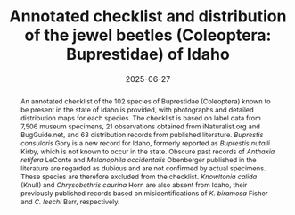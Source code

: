 ---
title: 'Annotated checklist and distribution of the jewel beetles (Coleoptera: Buprestidae) of Idaho'
date: '2025-06-27'
doi: 'https://doi.org/10.64338/im.1132.3vjh6'
journal: Insecta Mundi
issue: '1132'
pagination: '1–42'
zoobank: 'urn:lsid:zoobank.org:pub:2CE3F9AB-4D8E-43A5-B81B-46639EF4E9D5'
authors:
  - first_name: 'Luc'
    last_name: 'Leblanc'
    affiliation: 'University of Idaho, Department of Entomology, Plant Pathology and Nematology, 875 Perimeter Drive, MS 2329, Moscow, ID 83844-2329, USA'
    email: 'leblancl@uidaho.edu'

  - first_name: 'Emma L.'
    last_name: 'Eakins'
    affiliation: 'University of Idaho, Department of Entomology, Plant Pathology and Nematology, 875 Perimeter Drive, MS 2329, Moscow, ID 83844-2329, USA'

download: 'https://drive.google.com/file/d/1lAZIW6beTD_7jeXRue1mC2L_XUflwL2Y'

supplementary: ''

keywords:
  - Biodiversity
  - flathead borer
  - forestry
  - metallic wood borer
  - Pacific Northwest
  - pest
  - taxonomy

categories:
  - Coleoptera
  - Buprestidae
  
references:
  - authors: Akers RC, Herms DA, Nielsen DG.
    year: 1986
    title: 'Emergence and biology of <i>Agrilus difficilis </i>(Coleoptera: Buprestidae), a pest of honeylocust, <i>Gleditsia triacanthos</i>. The Great Lakes Entomologist 19'
    pages: 27–30
    doi: 
    url: 
    access: 

  - authors: Anonymous.
    year: 1975
    title: 'Cooperative Economic Insect Report 25(21)'
    pages: 403–432
    doi: 
    url: https://uidaho.on.worldcat.org/oclc/1565049
    access: (Last accessed March 2025.)

  - authors: Aryal S.
    year: 2023
    title: 'Abundance and distribution of two unevenly managed root-mining insects for the biological control of spotted knapweed in Idaho. Master’s Thesis. University of Idaho. Department of Entomology, Plant Pathology and Nematology'
    pages: xi + 160 p
    doi: 
    url: 
    access: 

  - authors: Barr WF.
    year: 1969a
    title: 'The Buprestidae and Cleridae of the Nevada test site (Coleoptera). Great Basin Naturalist 29'
    pages: 11–19
    doi: 
    url: 
    access: 

  - authors: Barr WF.
    year: 1969b
    title: 'New species of <i>Chrysobothris </i>from the Pacific Northwest (Coleoptera: Buprestidae). Proceedings of the Entomological Society of Washington 71'
    pages: 117–132
    doi: 
    url: 
    access: 

  - authors: Barr WF.
    year: 1969c
    title: 'New species of <i>Hippomelas </i>and <i>Acmaeodera </i>from Western North America (Coleoptera: Buprestidae). Journal of the Kansas Entomological Society 42'
    pages: 321–335
    doi: 
    url: 
    access: 

  - authors: Barr WF.
    year: 1971
    title: 'Family Buprestidae. p. 55–89. In: Hatch MH. Beetles of the Pacific Northwest, Part V. University of Washington Press; Seattle, WA'
    pages: 662 p
    doi: 
    url: 
    access: 

  - authors: Barr WF.
    year: 1972
    title: 'New synonymy and a change of name in North American <i>Buprestis </i>(Coleoptera: Buprestidae). Proceedings of the Entomological Society of Washington 74'
    pages: 343
    doi: 
    url: 
    access: 

  - authors: Barr WF.
    year: 1974
    title: 'New genera and species of North American Buprestidae (Coleoptera). Occasional Papers. Biological Society of Nevada 39'
    pages: 1–13
    doi: 
    url: 
    access: 

  - authors: Barr WF, Westcott RL.
    year: 1976
    title: 'Taxonomic, biological and distributional notes of North American <i>Chrysobothris</i>, with the description of a new species from California (Coleoptera: Buprestidae). The Pan-Pacific Entomologist 52'
    pages: 138–153
    doi: 
    url: 
    access: 

  - authors: Barter GW, Brown WJ.
    year: 1949
    title: 'On the identity of <i>Agrilus anxius </i>Gory and some allied species (Coleoptera: Buprestidae). The Canadian Entomologist 81'
    pages: 245–249
    doi: 
    url: 
    access: 

  - authors: Beer FM.
    year: 1940
    title: 'Notes on some Buprestidae of Southwestern Oregon (Coleoptera). The Pan-Pacific Entomologist 16'
    pages: 13–16
    doi: 
    url: 
    access: 

  - authors: Beer FM.
    year: 1949
    title: 'The rearing of Buprestidae and delayed emergence of their larvae. The Coleopterists Bulletin 3'
    pages: 81–84
    doi: 
    url: 
    access: 

  - authors: Beer FM.
    year: 1970
    title: 'Notes and observations on the Buprestidae (Coleoptera). The Coleopterists Bulletin 24'
    pages: 39–41
    doi: 
    url: 
    access: 

  - authors: Bellamy CL.
    year: 1987
    title: 'A revision of the genera <i>Nanularia </i>and <i>Ampheremus </i>(Coleoptera, Buprestidae). Contributions in Science, Los Angeles County Museum of Natural History 387'
    pages: 1–20
    doi: 
    url: 
    access: 

  - authors: Bellamy CL.
    year: 2008
    title: 'A world catalogue and bibliography of the jewel beetles (Coleoptera: Buprestoidea). Pensoft Series Faunistica No. 78. Pensoft Publishers; Sofia-Moscow'
    pages: 3125 p. (in five volumes)
    doi: 
    url: 
    access:

  - authors: Bílý S.
    year: 1997
    title: 'World Catalogue of the Genus <i>Anthaxia </i>Eschscholtz, 1829 (Coleoptera: Buprestidae). Folia Heyrovskyana. Supplement 2'
    pages: 3–190
    doi: 
    url: 
    access: 

  - authors: Bílý S.
    year: 2022
    title: 'World Catalogue of the tribe Anthaxiini (Coleoptera: Buprestidae). Jan Farkač; Prague'
    pages: 260 p
    doi: 
    url: 
    access: 

  - authors: Bonap.
    year: 2025
    title: 'The Biota of North America Program. North American Vascular Flora.'
    pages: 
    doi: 
    url: http://www.bonap.org/
    access: (Last accessed March 2025.)

  - authors: Bright D.
    year: 1987
    title: 'The metallic wood–boring beetles of Canada and Alaska. Coleoptera. Buprestidae. The Insects and Arachnids of Canada Part 15'
    pages: 1–335
    doi: 
    url: 
    access: 

  - authors: Burke HE.
    year: 1917
    title: 'Notes on some western Buprestidae. Journal of Economic Entomology 10'
    pages: 325–332
    doi: 
    url: 
    access: 

  - authors: Burke HE.
    year: 1918
    title: 'Biological notes on some flatheaded woodborers of the genus <i>Buprestis</i>. Journal of Economic Entomology 11'
    pages: 334–338
    doi: 
    url: 
    access: 

  - authors: Burke HE.
    year: 1919
    title: 'Biological notes on some flatheaded barkborers of the genus <i>Melanophila</i>. Journal of Economic Entomology 12'
    pages: 105–108
    doi: 
    url: 
    access: 

  - authors: Callahan PM, Merickel FW, Cook SP, Fins L.
    year: 2008
    title: 'First report of four beetle species (Coleoptera) (<i>Podapion aallicola </i>Riley (Brentidae), <i>Cimberis turbans </i>Hustache (Nemonychidae), <i>Chrysobothris californica </i>LeConte (Buprestidae) and <i>Laricobius nigrinus </i>Fender (Derodontidae)) in Idaho. The Pan-Pacific Entomologist 84'
    pages: 117–120
    doi: 
    url: 
    access: 

  - authors: Campbell CL, McAffrey JP, Homan HW.
    year: 1987
    title: 'Collection and redistribution of biological control agents of St. Johnswort. University of Idaho. College of Agriculture. Cooperative Extension Service. Current Information Series 798'
    pages: 4 p
    doi: 
    url: https://objects.lib.uidaho.edu/uiext/uiext29919.pdf
    access: (Last accessed March 2025.)

  - authors: Carlson RW, Knight FB.
    year: 1969
    title: 'Biology, taxonomy, and evolution of four sympatric <i>Agrilus </i>beetles (Coleoptera: Buprestidae). Contributions of the American Entomological Institute 4(3)'
    pages: iv + 105 p
    doi: 
    url: 
    access: 

  - authors: Casey TL.
    year: 1909
    title: 'Studies in the American Buprestidae. Proceedings of the Washington Academy of Science 11'
    pages: 47–178
    doi: 
    url: 
    access: 

  - authors: Chamberlin WJ.
    year: 1922
    title: 'A review of the genus <i>Poecilonota </i>as found in America north of Mexico (Coleoptera, family Buprestidae) with descriptions of new species. Journal of the New York Entomological Society 30'
    pages: 2–66
    doi: 
    url: 
    access: 

  - authors: Chamberlin WJ.
    year: 1925a
    title: 'Notes on the Buprestidae of Oregon with descriptions of new species. Journal of the New York Entomological Society 32'
    pages: 185–194
    doi: 
    url: 
    access: 

  - authors: Chamberlin WJ.
    year: 1925b
    title: 'A new species of <i>Poecilonota </i>from California Coleoptera Family Buprestidae. The Pan-Pacific Entomologist 1'
    pages: 186–187
    doi: 
    url: 
    access: 

  - authors: Chamberlin WJ.
    year: 1926
    title: 'Catalogue of the Buprestidae of North America north of Mexico. W.J. Chamberlin; Corvallis, Oregon'
    pages: 289 p
    doi: 
    url: 
    access: 

  - authors: Cobos A.
    year: 1958
    title: 'Ensayo monográfico sobre las <i>Anthaxia </i>Eschs. (Coleoptera, Buprestidae) de América. Segunda parte: Subgénero <i>Haplanthaxia </i>Reitter y <i>Anthaxia </i>s. str. Archivos de Instituto del Aclimatación 7'
    pages: 69–126
    doi: 
    url: 
    access: 

  - authors: Crawford R.
    year: 2025
    title: 'Melville Harrison Hatch. The Pacific Northwest’s greatest coleopterist'
    pages: 1898-1988
    doi: 
    url: 
    access: (Last accessed March 2025.)

  - authors: Ecdysis.
    year: 2025
    title: 'Ecdysis. A portal for live-data arthropod collections.'
    pages: 
    doi: 
    url: https://ecdysis.org/
    access: (Last accessed March 2025.)

  - authors: Evans D.
    year: 1957
    title: 'Revision of the genus <i>Poecilonota </i>of America North of Mexico (Coleoptera: Buprestidae). Annals of the Entomological Society of America 50'
    pages: 21–37
    doi: 
    url: 
    access: 

  - authors: Fisher WS.
    year: 1928
    title: 'A revision of the North American species of buprestid beetles belonging to the genus <i>Agrilus</i>. United States National Museum Bulletin 145'
    pages: 1–347
    doi: 
    url: 
    access: 

  - authors: Fisher WS.
    year: 1930
    title: 'A new species of <i>Chrysobothris </i>infesting strawberry plants. Proceedings of the Entomological Society of Washington 32'
    pages: 149–152
    doi: 
    url: 
    access: 

  - authors: Fisher WS.
    year: 1942
    title: 'A revision of the North American species of buprestid beetles belonging to the tribe Chrysobothrini. United States Department of Agriculture, Miscellaneous Publications. No. 470'
    pages: 1–275
    doi: 
    url: 
    access: 

  - authors: Frost CA.
    year: 1922
    title: 'Occurrence of <i>Agrilus coeruleus </i>Rossi in America. The Canadian Entomologist 54'
    pages: 96
    doi: 
    url: 
    access: 

  - authors: Furniss RL, Carolin VM.
    year: 1977
    title: 'Western Forest Insects. United States Department of Agriculture. Forest Service. Miscellaneous Publication 1339'
    pages: 1–654
    doi: 
    url: 
    access: 

  - authors: Furniss MM, Barr WF.
    year: 1967
    title: 'Bionomics of <i>Anacamptodes clivinaria profanata </i>(Lepidoptera: Geometridae) on mountain mahogany in Idaho. Idaho Agricultural Experiment Station Research. Bulletin 73'
    pages: 24 p
    doi: 
    url: 
    access: 

  - authors: GBIF.
    year: 2025
    title: 'GBIF. Global Biodiversity Information Facility.'
    pages: 
    doi: 
    url: https://www.gbif.org/
    access: (Last accessed March 2025.)

  - authors: Google.
    year: 2025
    title: 'Google Earth.'
    pages: 
    doi: 
    url: https://earth.google.com/web/
    access: (Last accessed March 2025.)

  - authors: Horning DS, Barr WF.
    year: 1970
    title: 'Insects of Craters of the Moon National Monument, Idaho. University of Idaho, College of Agriculture. Miscellaneous Series 8'
    pages: 118
    doi: 
    url: 
    access: 

  - authors: iNaturalist.
    year: 2025
    title: 'A Community for Naturalists · iNaturalist.'
    pages: 
    doi: 
    url: https://www.inaturalist.org
    access: (Last accessed March 2025.)

  - authors: Jendek E, Poláková J.
    year: 2014
    title: 'Host plants of World <i>Agrilus </i>(Coleoptera, Buprestidae). A critical review. Springer'
    pages: 769 p
    doi: 
    url: 
    access: 

  - authors: Keen FP.
    year: 1938
    title: 'Insect enemies of western forests. United States Department of Agriculture. Miscellaneous Publication 273'
    pages: 210 p
    doi: 
    url: 
    access: 

  - authors: Keen FP.
    year: 1952
    title: 'Insect enemies of western forests. United States Department of Agriculture. Miscellaneous Publication 273 (revised edition)'
    pages: 280 p
    doi: 
    url: 
    access: 

  - authors: Lang RF, Richard RD, Parker PE, Wendel L.
    year: 2000
    title: 'Release and establishment of diffuse and spotted knapweed biocontrol agents by USDA, APHIS, PPQW, in the United States. The Pan-Pacific Entomologist 76'
    pages: 197–218
    doi: 
    url: 
    access: 

  - authors: LeConte JL.
    year: 1878
    title: 'The Coleoptera of the alpine regions of the Rocky Mountains. Bulletin of the United States Department of Geological and Geographical Survey 4'
    pages: 447–480
    doi: 
    url: 
    access: 

  - authors: MacRae TC.
    year: 2006
    title: 'Distributional and biological notes on North American Buprestidae (Coleoptera), with comments on variation in <i>Anthaxia </i>(<i>Haplanthaxia</i>) <i>cyanella </i>Gory and <I>A</I>. (<I>H</I>.) <i>viridifrons </i>Gory. The Pan-Pacific Entomologist 82'
    pages: 166–199
    doi: 
    url: 
    access: 

  - authors: MacRae TC, Basham JP.
    year: 2024
    title: 'Further distributional and biological notes on Buprestidae (Coleoptera) in Canada and the United States, with exclusion of two species previously reported in North America. The Pan-Pacific Entomologist 100'
    pages: 217–245
    doi: 
    url: 
    access: 

  - authors: MacRae TC, Nelson GH.
    year: 2003
    title: 'Distributional and biological notes on Buprestidae (Coleoptera) in North and Central America and the West Indies, with validation of one species. The Coleopterists Bulletin 57'
    pages: 57–70
    doi: 
    url: 
    access: 

  - authors: MacRae TC, Westcott RL.
    year: 2012
    title: 'Nomenclatural history of <i>Melanophila drummondi </i>ab. <i>nicolayi </i>Obenberger, 1944 (Coleoptera: Buprestidae), a change of authorship and synonymy under <i>Phaenops drummondi </i>(Kirby 1837), and a new distribution record and summary of larval hosts for the species. The Pan-Pacific Entomologist 88'
    pages: 87–91
    doi: 
    url: 
    access: 

  - authors: Maier CA, Ivie MA.
    year: 2013
    title: 'Reevaluation of <i>Chalcophora angulicollis </i>(LeConte) and <i>Chalcophora virginiensis </i>(Drury) with a review and key to the North American species of <i>Chalcophora </i>Dejean (Coleoptera: Buprestidae). The Coleopterists Bulletin 47'
    pages: 457–469
    doi: 
    url: 
    access: 

  - authors: Nelson GH.
    year: 1963
    title: 'A new species in the genus <i>Dicerca </i>(Coleoptera: Buprestidae). The Coleopterists Bulletin 17'
    pages: 65–69
    doi: 
    url: 
    access: 

  - authors: Nelson GH.
    year: 1987
    title: 'Additional notes on the biology and distribution of Buprestidae in North America, II. The Coleopterists Bulletin 41'
    pages: 57–65
    doi: 
    url: 
    access: 

  - authors: Nelson GH, Verity DS, Westcott RL.
    year: 1981
    title: 'Additional notes on the biology and distribution of Buprestidae (Coleoptera) of North America. The Coleopterists Bulletin 35'
    pages: 129–151
    doi: 
    url: 
    access: 

  - authors: Haines RD, Bellamy CL.
    year: 2008
    title: 'A catalog and bibliography of the Buprestoidea of America North of Mexico. The Coleopterists Society, Special Publication No. 4; Potomac, Maryland'
    pages: 274 p
    doi: 
    url: 
    access: 

  - authors: Nelson GH, Westcott RL.
    year: 1976
    title: 'Notes on the distribution, synonymy, and biology of Buprestidae (Coleoptera) of North America. The Coleopterists Bulletin 30'
    pages: 273–284
    doi: 
    url: 
    access: 

  - authors: Nicolay AS, Weiss HB.
    year: 1918
    title: 'A review of the genus <i>Buprestis </i>in North America. Journal of the New York Entomological Society 26'
    pages: 75–109
    doi: 
    url:
    access:

  - authors: PNW Herbaria.
    year: 2025
    title: 'Consortium of Pacific Northwest Herbaria. <i>Quercus gambelii</i> records.'
    pages: 75–109
    doi: 
    url: https://www.pnwherbaria.org/m/datasets/vascular-plants/pages/fagaceae/quercus-gambelii.htm
    access: (Last accessed March 2025.)

  - authors: Powell JA.
    year: 1965
    title: 'Rearing records for five conifer feeding buprestids in California (Coleoptera: Buprestidae). The Pan-Pacific Entomologist 41'
    pages: 133–138
    doi: 
    url: 
    access: 

  - authors: QGIS Development team.
    year: 2025
    title: 'QGIS Geographic Information System. Open Source Geospatial Foundation Project.'
    pages: 
    doi: 
    url: http://qgis.osgeo.org
    access: (Last accessed March 2025)

  - authors: Rudolph EA, Wiman NG.
    year: 2023
    title: 'Insights from specimen data for two economic <i>Chrysobothris </i>species (Coleoptera: Buprestidae) in the western United States. Annals of the Entomological Society of America 116'
    pages: 195–206
    doi: 
    url: 
    access: 

  - authors: Ruzzier E, Haack RA, Curletti G, Roques A, Volkovitsh MG, Battisti A.
    year: 2024
    title: 'Jewels on the go: exotic buprestids around the world (Coleoptera, Buprestidae). NeoBiota 84'
    pages: 107–135
    doi: 
    url: 
    access: 

  - authors: Scan-bugs.
    year: 2025
    title: 'SCAN. Symbiota Collections of Arthropods Network.'
    pages: 
    doi: 
    url: https://scan-bugs.org/
    access: (Last accessed March 2025.)

  - authors: Smith DN.
    year: 1962
    title: 'Prolonged larval development in <i>Buprestis aurulenta </i>L. (Coleoptera: Buprestidae). A review with new cases. The Canadian Entomologist 94'
    pages: 586–593
    doi: 
    url: 
    access: 

  - authors: Solomon JD.
    year: 1995
    title: 'Guide to insect borers of North American broadleaf trees and shrubs. Agriculture Handbook 706, United States Department of Agriculture, Forest Service; Washington, D.C'
    pages:  735 p
    doi: 
    url: 
    access: 

  - authors: VanDyk J.
    year: 2025
    title: 'BugGuide.Net: Identification, images, and information for insects, spiders and their kin for the United States and Canada. Iowa State University.'
    pages: 
    doi: 
    url: https://bugguide.net/
    access: (Last accessed March 2025.)

  - authors: Wellso SG.
    year: 2014
    title: 'A new species of <i>Agrilus </i>and a new subspecies of <i>Anthaxia </i>(<i>Haplanthaxia</i>) <i>caseyi </i>Obenberger from Texas, with new larval host, country and state records for other species (Coleoptera: Buprestidae). Giornale Italiano di Entomologia 59'
    pages: 447–454
    doi: 
    url: 
    access: 

  - authors: Wellso SG, Manley GV.
    year: 2007
    title: 'A revision of the <i>Chrysobothris femorata </i>(Olivier, 1790) species group from North America, north of Mexico (Coleoptera: Buprestidae). Zootaxa 1652'
    pages: 1–26
    doi: 
    url: 
    access: 

  - authors: Westcott RL.
    year: 1990
    title: 'Notes on taxonomy, ecology and distribution for some species of <i>Chrysobothris </i>Eschscholtz (Coleoptera: Buprestidae) occurring in the United States (including Hawaii) and Canada. The Coleopterist Bulletin 44'
    pages: 323–343
    doi: 
    url: 
    access: 

  - authors: Westcott RL.
    year: 1995
    title: 'Frank M. Beer (1903–1991). The Coleopterists Bulletin 49'
    pages: 96–97
    doi: 
    url: 
    access: 

  - authors: Westcott RL.
    year: 2005
    title: 'A new species of <i>Chrysobothris </i>Eschscholtz from Oregon and Washington, with notes on other Buprestidae (Coleoptera) occurring in the United States and Canada. Zootaxa 1044'
    pages: 1–15
    doi: 
    url: 
    access: 

  - authors: Westcott RL.
    year: 2007
    title: 'A new species of <i>Chrysobothris </i>Eschscholtz feeding on <i>Dudleya </i>spp. (Crassulaceae) from California and Baja California, with biological, distributional and taxonomic notes on other North American Buprestidae (Coleoptera). Zootaxa 1630'
    pages: 23–37
    doi: 
    url: 
    access: 

  - authors: Westcott RL, LaRue DA.
    year: 2017
    title: 'New anthophilous host associations for adult <i>Acmaeodera </i>Eschscholtz, 1829 (Coleoptera: Buprestidae) species from the western United States and Texas. Insecta Mundi 564'
    pages: 1–8
    doi: 
    url: 
    access: 

  - authors: Westcott RL.
    year: 2023
    title: 'New host and distribution records plus additional notes for North American species of <i>Chrysobothris </i>Eschscholtz (Coleoptera: Buprestidae), with designation of a lectotype for <i>Chrysobothris vulcanica </i>LeConte, 1861. Insecta Mundi 967'
    pages: 1–10
    doi: 
    url: 
    access: 

  - authors: Westcott RL.
    year: 2024
    title: 'New state records of Buprestidae (Coleoptera) for Idaho, USA. Insecta Mundi 1029'
    pages: 1–3
    doi: 
    url: 
    access: 

  - authors: Westcott RL, Adams TB.
    year: 2022
    title: 'First records for <i>Agrilus difficilis </i>Gory, 1841 (Coleoptera: Buprestidae) in four of the Western United States. The Pan-pacific Entomologist 98'
    pages: 169–171
    doi: 
    url: 
    access: 

  - authors: Westcott RL, Barr WF.
    year: 2007
    title: 'Resurrection and review of the genus <i>Knowltonia </i>Fisher, with description of a new subspecies of <i>Chrysobothris </i>Eschscholtz and new species of <i>Acmaeodera </i>Eschscholtz from North America (Coleoptera: Buprestidae). Zootaxa 1481'
    pages: 49–58
    doi: 
    url: 
    access: 

  - authors: Westcott RL, Barr WF, Nelson GH, Verity DS.
    year: 1979
    title: 'Distributional and biological notes on North and Central American species of <i>Acmaeodera </i>(Coleoptera: Buprestidae). The Coleopterists Bulletin 33'
    pages: 169–181
    doi: 
    url: 
    access: 

  - authors: Westcott RL, Biggam RC, Bílý S, Clark WM, Horning DS, Johnson JB, Morel RE, Nowierski R, Rifkind J, Roberts D, Roberts J, Volkovitsh MG.
    year: 2014
    title: 'In memory of William Frederick Barr (1920–2011). Giornale Italiano Di Entomologia 13'
    pages: 381–400
    doi: 
    url: 
    access: 

  - authors: Westcott RL, La Rue DA.
    year: 2017
    title: 'New anthophilous host associations for adult <i>Acmaeodera </i>Eschscholtz, 1829 (Coleoptera: Buprestidae) species from the western United States and Texas. Insecta Mundi 0564'
    pages: 1–8
    doi: 
    url: 
    access: 

  - authors: Westcott RL, Leblanc L.
    year: 2025
    title: 'New state and adult host records for species of <i>Anthaxia </i>DeGeer and <i>Melanophila </i>Eschscholtz (Coleoptera: Buprestidae) in the Western United States. Insecta Mundi 1029'
    pages: 1–3
    doi: 
    url: 
    access: 

  - authors: Westcott RL, Looney C, Asche M.
    year: 2015
    title: '<i>Agrilus cuprescens </i>(Ménétries) (Coleoptera: Buprestidae), the rose stem girdler, discovered in the state of Washington, with comments on host plant associations. The Coleopterist Bulletin 69'
    pages: 275–279
    doi: 
    url: 
    access: 

  - authors: Westcott RL, Merickel FW.
    year: 2012
    title: 'In Memoriam. William Frederick Barr (1920–2011). The Coleopterists Bulletin 66'
    pages: 100-104
    doi: 
    url: 
    access: 

  - authors: Westcott RL, Williams W, Grotta A.
    year: 2019
    title: 'The exotic <i>Agrilus cyanescens </i>(Ratzeburg) (Coleoptera: Buprestidae) is discovered in Oregon. Insecta Mundi 724'
    pages: 1–5
    doi: 
    url: 
    access: 

  - authors: World Flora Online.
    year: 2025
    title: 'The World Flora Online. An Online Flora of All Known Plants.'
    pages: 
    doi: 
    url: https://worldfloraonline.org/
    access: (Last accessed March 2025.)

abstract: 'An annotated checklist of the 102 species of Buprestidae (Coleoptera) known to be present in the state of Idaho is provided, with photographs and detailed distribution maps for each species. The checklist is based on label data from 7,506 museum specimens, 21 observations obtained from iNaturalist.org and BugGuide.net, and 63 distribution records from published literature. <i>Buprestis consularis </i>Gory is a new record for Idaho, formerly reported as <i>Buprestis nutalli </i>Kirby, which is not known to occur in the state. Obscure past records of <i>Anthaxia retifera </i>LeConte and <i>Melanophila occidentalis </i>Obenberger published in the literature are regarded as dubious and are not confirmed by actual specimens. These species are therefore excluded from the checklist. <i>Knowltonia calida </i>(Knull) and <i>Chrysobothris caurina </i>Horn are also absent from Idaho, their previously published records based on misidentifications of <i>K. biramosa </i>Fisher and <i>C. leechi </i>Barr, respectively.'
---